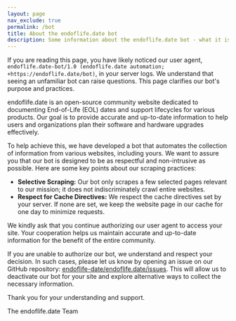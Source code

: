 ```yaml
---
layout: page
nav_exclude: true
permalink: /bot
title: About the endoflife.date bot
description: Some information about the endoflife.date bot - what it is and why it exists.
---
```


If you are reading this page, you have likely noticed our user agent, `endoflife.date-bot/1.0 (endoflife.date automation; +https://endoflife.date/bot)`, in your server logs.
We understand that seeing an unfamiliar bot can raise questions. This page clarifies our bot's purpose and practices.

endoflife.date is an open-source community website dedicated to documenting End-of-Life (EOL) dates and support lifecycles for various products.
Our goal is to provide accurate and up-to-date information to help users and organizations plan their software and hardware upgrades effectively.

To help achieve this, we have developed a bot that automates the collection of information from various websites, including yours.
We want to assure you that our bot is designed to be as respectful and non-intrusive as possible.
Here are some key points about our scraping practices:

- **Selective Scraping:** Our bot only scrapes a few selected pages relevant to our mission; it does not indiscriminately crawl entire websites.
- **Respect for Cache Directives:** We respect the cache directives set by your server.
  If none are set, we keep the website page in our cache for one day to minimize requests.

We kindly ask that you continue authorizing our user agent to access your site.
Your cooperation helps us maintain accurate and up-to-date information for the benefit of the entire community.

If you are unable to authorize our bot, we understand and respect your decision.
In such cases, please let us know by opening an issue on our GitHub repository: [endoflife-date/endoflife.date/issues](https://github.com/endoflife-date/endoflife.date/issues).
This will allow us to deactivate our bot for your site and explore alternative ways to collect the necessary information.

Thank you for your understanding and support.

The endoflife.date Team
